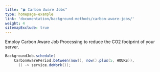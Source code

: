 ```yaml
---
title: "🍀 Carbon Aware Jobs"
type: homepage-example
link: 'documentation/background-methods/carbon-aware-jobs/'
weight: 4
sitemapExclude: true
---
```


Employ Carbon Aware Job Processing to reduce the CO2 footprint of your server.

```java
BackgroundJob.schedule(
    CarbonAwarePeriod.between(now(), now().plus(5, HOURS)), 
      () -> service.doWork());
```
